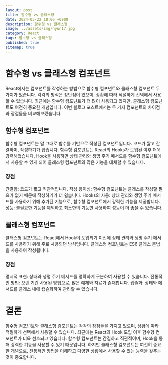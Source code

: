 ```yaml
---
layout: post
title: 함수형 vs 클래스형
date: 2024-05-22 18:06 +0900
description: 함수형 vs 클래스형
image: ../assets/img/hyun17.jpg
category: React
tags: 함수형 vs 클래스형
published: true
sitemap: true
---
```


# 함수형 vs 클래스형 컴포넌트
React에서는 컴포넌트를 작성하는 방법으로 함수형 컴포넌트와 클래스형 컴포넌트 두 가지가 있습니다. 각각의 방식은 장단점이 있으며, 상황에 따라 적절하게 선택해서 사용할 수 있습니다. 최근에는 함수형 컴포넌트가 더 많이 사용되고 있지만, 클래스형 컴포넌트도 여전히 중요한 개념입니다. 이번 블로그 포스트에서는 두 가지 컴포넌트의 차이점과 장점들을 비교해보겠습니다.

## 함수형 컴포넌트
함수형 컴포넌트는 말 그대로 함수를 기반으로 작성된 컴포넌트입니다. 코드가 짧고 간결하며, 작성하기가 쉽습니다. 함수형 컴포넌트는 React의 Hooks가 도입된 이후 더욱 강력해졌습니다. Hook을 사용하면 상태 관리와 생명 주기 메서드를 함수형 컴포넌트에서 사용할 수 있게 되어 클래스형 컴포넌트의 많은 기능을 대체할 수 있습니다.

### 장점
간결함: 코드가 짧고 직관적입니다.
작성 용이성: 함수형 컴포넌트는 클래스를 작성할 필요가 없기 때문에 작성하기가 더 쉽습니다.
Hooks의 사용: 상태 관리와 생명 주기 메서드를 사용하기 위해 추가된 기능으로, 함수형 컴포넌트에서 강력한 기능을 제공합니다.
성능: 불필요한 기능을 제외하고 최소한의 기능만 사용하여 성능이 더 좋을 수 있습니다.

## 클래스형 컴포넌트
클래스형 컴포넌트는 React에서 Hook이 도입되기 이전에 상태 관리와 생명 주기 메서드를 사용하기 위해 주로 사용되던 방식입니다. 클래스형 컴포넌트는 ES6 클래스 문법을 사용하여 작성됩니다.

### 장점
명시적 표현: 상태와 생명 주기 메서드를 명확하게 구분하여 사용할 수 있습니다.
전통적인 방법: 오랜 기간 사용된 방법으로, 많은 예제와 자료가 존재합니다.
캡슐화: 상태와 메서드를 클래스 내에 캡슐화하여 관리할 수 있습니다.

# 결론
함수형 컴포넌트와 클래스형 컴포넌트는 각각의 장점들을 가지고 있으며, 상황에 따라 적절하게 선택해서 사용할 수 있습니다. 최근에는 React의 Hook 도입 이후 함수형 컴포넌트가 더욱 선호되고 있습니다. 함수형 컴포넌트는 간결하고 직관적이며, Hook을 통해 강력한 기능을 사용할 수 있기 때문입니다. 하지만 클래스형 컴포넌트는 여전히 중요한 개념으로, 전통적인 방법을 이해하고 다양한 상황에서 사용할 수 있는 능력을 갖추는 것이 중요합니다.